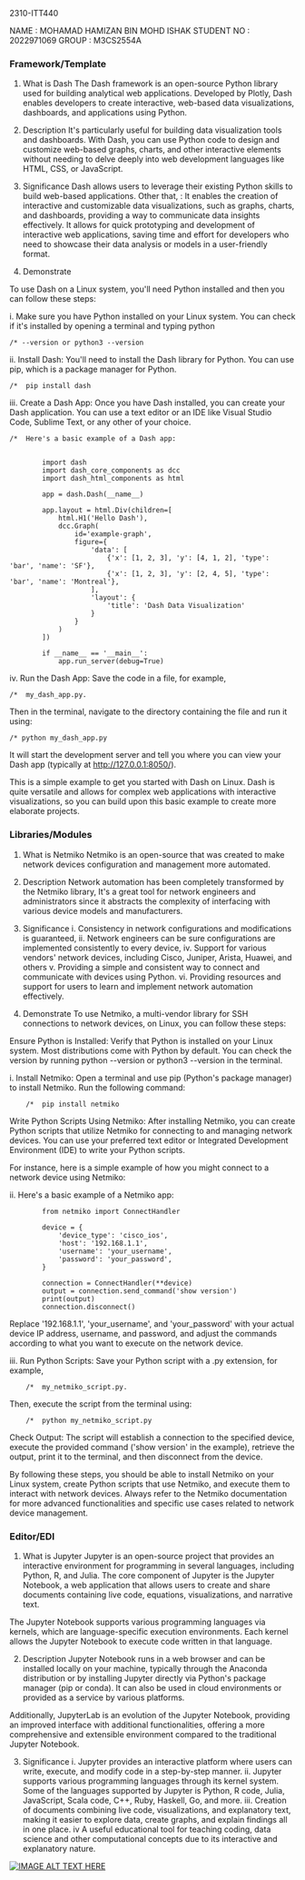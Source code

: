 2310-ITT440

NAME		: MOHAMAD HAMIZAN BIN MOHD ISHAK
STUDENT NO 	: 2022971069
GROUP		: M3CS2554A	


### Framework/Template

1. What is Dash
The Dash framework is an open-source Python library used for building analytical web applications.
Developed by Plotly, Dash enables developers to create interactive, web-based data visualizations, 
dashboards, and applications using Python.

2. Description
It's particularly useful for building data visualization tools and dashboards. With Dash, you can 
use Python code to design and customize web-based graphs, charts, and other interactive elements 
without needing to delve deeply into web development languages like HTML, CSS, or JavaScript.


3. Significance
Dash allows users to leverage their existing Python skills to build web-based applications. 
Other that, : It enables the creation of interactive and customizable data visualizations, such 
as graphs, charts, and dashboards, providing a way to communicate data insights effectively.
It allows for quick prototyping and development of interactive web applications, saving time and effort
for developers who need to showcase their data analysis or models in a user-friendly format.

4. Demonstrate
 
To use Dash on a Linux system, you'll need Python installed and then you can follow these steps:

i. Make sure you have Python installed on your Linux system. 
You can check if it's installed by opening a terminal and typing python 

	/* --version or python3 --version

ii. Install Dash: You'll need to install the Dash library for Python. You can use pip, which is a package manager for Python.


	/*  pip install dash

iii. Create a Dash App: Once you have Dash installed, you can create your Dash application. You can use a text editor or an IDE like Visual Studio Code, Sublime Text, or any other of your choice.

	/*	Here's a basic example of a Dash app:


			import dash
			import dash_core_components as dcc
			import dash_html_components as html

			app = dash.Dash(__name__)

			app.layout = html.Div(children=[
				html.H1('Hello Dash'),
				dcc.Graph(
					id='example-graph',
					figure={
						'data': [
							{'x': [1, 2, 3], 'y': [4, 1, 2], 'type': 'bar', 'name': 'SF'},
							{'x': [1, 2, 3], 'y': [2, 4, 5], 'type': 'bar', 'name': 'Montreal'},
						],
						'layout': {
							'title': 'Dash Data Visualization'
						}
					}
				)
			])

			if __name__ == '__main__':
				app.run_server(debug=True)
	
iv. Run the Dash App: Save the code in a file, for example, 
		
	/*	my_dash_app.py. 

Then in the terminal, navigate  to the directory containing the file and run it using:



	/* python my_dash_app.py

It will start the development server and tell you where you can view your Dash app (typically at http://127.0.0.1:8050/).

This is a simple example to get you started with Dash on Linux. Dash is quite versatile and allows for complex web 
applications with interactive visualizations, so you can build upon this basic example to create more elaborate projects.


	

### Libraries/Modules


1. What is Netmiko
Netmiko is an open-source that was created to make network devices configuration and management more automated. 

2. Description
Network automation has been completely transformed by the Netmiko library,
It's a great tool for network engineers and administrators since it abstracts the complexity of 
interfacing with various device models and manufacturers.

3. Significance
i.		Consistency in network configurations and modifications is guaranteed,
ii.		Network engineers can be sure configurations are implemented consistently to every device,
iv.		Support for various vendors' network devices, including Cisco, Juniper, Arista, Huawei, and others
v.		Providing a simple and consistent way to connect and communicate with devices using Python.
vi.		Providing resources and support for users to learn and implement network automation effectively.


4. Demonstrate
To use Netmiko, a multi-vendor library for SSH connections to network devices, on Linux, you can follow these steps:

Ensure Python is Installed: Verify that Python is installed on your Linux system. Most distributions come with Python by default. You can check the version by running python --version or python3 --version in the terminal.

i.	Install Netmiko:
Open a terminal and use pip (Python's package manager) to install Netmiko. Run the following command:


		/*	pip install netmiko

Write Python Scripts Using Netmiko:
After installing Netmiko, you can create Python scripts that utilize Netmiko for connecting to and managing network devices. 
You can use your preferred text editor or Integrated Development Environment (IDE) to write your Python scripts.

For instance, here is a simple example of how you might connect to a network device using Netmiko:

ii.	Here's a basic example of a Netmiko app:

			from netmiko import ConnectHandler

			device = {
				'device_type': 'cisco_ios',
				'host': '192.168.1.1',
				'username': 'your_username',
				'password': 'your_password',
			}

			connection = ConnectHandler(**device)
			output = connection.send_command('show version')
			print(output)
			connection.disconnect()


Replace '192.168.1.1', 'your_username', and 'your_password' with your actual device IP address, 
username, and password, and adjust the commands according to what you want to execute on the network device.

iii.	Run Python Scripts:
Save your Python script with a .py extension, for example, 
		
		/*	my_netmiko_script.py. 

Then, execute the script from the terminal using:
		
		/*	python my_netmiko_script.py
		

Check Output:
The script will establish a connection to the specified device, execute the provided command ('show version' in the example), 
retrieve the output, print it to the terminal, and then disconnect from the device.

By following these steps, you should be able to install Netmiko on your Linux system, create Python scripts that use Netmiko, 
and execute them to interact with network devices. Always refer to the Netmiko documentation for more advanced functionalities 
and specific use cases related to network device management.




### Editor/EDI


1. What is Jupyter
Jupyter is an open-source project that provides an interactive environment for programming in several languages, including Python, 
R, and Julia. The core component of Jupyter is the Jupyter Notebook, a web application that allows users to create and share documents 
containing live code, equations, visualizations, and narrative text.

The Jupyter Notebook supports various programming languages via kernels, which are language-specific execution environments. 
Each kernel allows the Jupyter Notebook to execute code written in that language.

2. Description
Jupyter Notebook runs in a web browser and can be installed locally on your machine, typically through the Anaconda distribution or by 
installing Jupyter directly via Python's package manager (pip or conda). It can also be used in cloud environments or provided as a 
service by various platforms.

Additionally, JupyterLab is an evolution of the Jupyter Notebook, providing an improved interface with additional functionalities, 
offering a more comprehensive and extensible environment compared to the traditional Jupyter Notebook.

3. Significance
i. 		Jupyter provides an interactive platform where users can write, execute, and 
		modify code in a step-by-step manner.
ii.		Jupyter supports various programming languages through its kernel system.
		Some of the languages supported by Jupyter is Python, R code, Julia, JavaScript, 
		Scala code,  C++, Ruby, Haskell, Go, and more.
iii.	Creation of documents combining live code, visualizations, and explanatory text,
		making it easier to explore data, create graphs, and explain findings all in one place.
iv		A useful educational tool for teaching coding, data science and other computational 
		concepts due to its interactive and explanatory nature.
		
		

[![IMAGE ALT TEXT HERE](https://img.youtube.com/vi/YOUTUBE_VIDEO_ID_HERE/0.jpg)](https://www.youtube.com/watch?v=YOUTUBE_VIDEO_ID_HERE)
